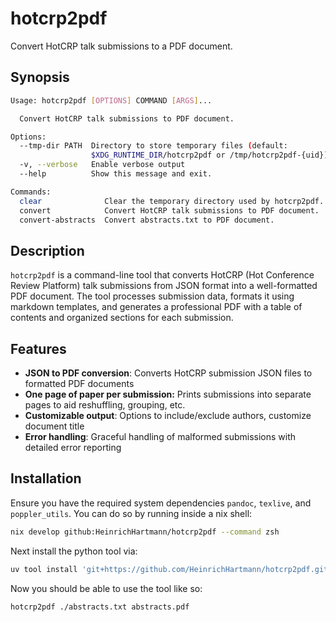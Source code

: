# hotcrp2pdf

Convert HotCRP talk submissions to a PDF document.

## Synopsis

```bash
Usage: hotcrp2pdf [OPTIONS] COMMAND [ARGS]...

  Convert HotCRP talk submissions to PDF document.

Options:
  --tmp-dir PATH  Directory to store temporary files (default:
                  $XDG_RUNTIME_DIR/hotcrp2pdf or /tmp/hotcrp2pdf-{uid})
  -v, --verbose   Enable verbose output
  --help          Show this message and exit.

Commands:
  clear              Clear the temporary directory used by hotcrp2pdf.
  convert            Convert HotCRP talk submissions to PDF document.
  convert-abstracts  Convert abstracts.txt to PDF document.
```

## Description

`hotcrp2pdf` is a command-line tool that converts HotCRP (Hot Conference Review Platform) talk submissions from JSON format into a well-formatted PDF document. The tool processes submission data, formats it using markdown templates, and generates a professional PDF with a table of contents and organized sections for each submission.

## Features

- **JSON to PDF conversion**: Converts HotCRP submission JSON files to formatted PDF documents
- **One page of paper per submission:** Prints submissions into separate pages to aid reshuffling, grouping, etc.
- **Customizable output**: Options to include/exclude authors, customize document title
- **Error handling**: Graceful handling of malformed submissions with detailed error reporting

## Installation

Ensure you have the required system dependencies `pandoc`, `texlive`, and `poppler_utils`.
You can do so by running inside a nix shell:

```bash
nix develop github:HeinrichHartmann/hotcrp2pdf --command zsh
```

Next install the python tool via:

```bash
uv tool install 'git+https://github.com/HeinrichHartmann/hotcrp2pdf.git'
```

Now you should be able to use the tool like so:

```
hotcrp2pdf ./abstracts.txt abstracts.pdf
```
